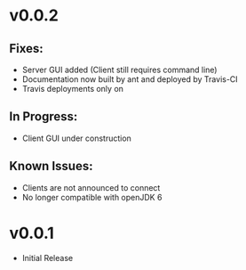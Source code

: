 # v0.0.2
## Fixes:
- Server GUI added (Client still requires command line)
- Documentation now built by ant and deployed by Travis-CI
- Travis deployments only on

## In Progress:
- Client GUI under construction

## Known Issues:
- Clients are not announced to connect
- No longer compatible with openJDK 6

# v0.0.1
- Initial Release